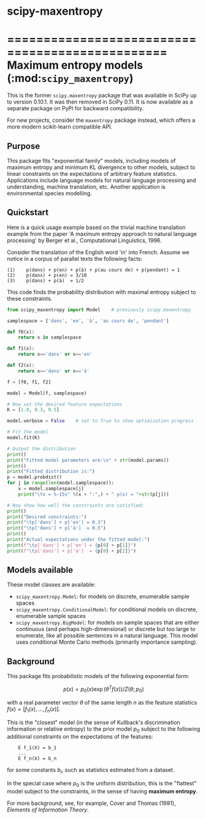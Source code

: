 # scipy-maxentropy

================================================
Maximum entropy models (:mod:`scipy_maxentropy`)
================================================

This is the former `scipy.maxentropy` package that was available in SciPy up to
version 0.10.1. It was then removed in SciPy 0.11.  It is now available as a
separate package on PyPI for backward compatibility.

For new projects, consider the `maxentropy` package instead, which offers a more
modern scikit-learn compatible API.

## Purpose

This package fits "exponential family" models, including models of maximum
entropy and minimum KL divergence to other models, subject to linear constraints
on the expectations of arbitrary feature statistics. Applications include
language models for natural language processing and understanding, machine
translation, etc. Another application is environmental species modelling.

## Quickstart

Here is a quick usage example based on the trivial machine translation example
from the paper 'A maximum entropy approach to natural language processing' by
Berger et al., Computational Linguistics, 1996.

Consider the translation of the English word 'in' into French. Assume we notice
in a corpus of parallel texts the following facts:

    (1)    p(dans) + p(en) + p(à) + p(au cours de) + p(pendant) = 1
    (2)    p(dans) + p(en) = 3/10
    (3)    p(dans) + p(à)  = 1/2

This code finds the probability distribution with maximal entropy subject to
these constraints.

```python
from scipy_maxentropy import Model    # previously scipy.maxentropy

samplespace = ['dans', 'en', 'à', 'au cours de', 'pendant']

def f0(x):
    return x in samplespace

def f1(x):
    return x=='dans' or x=='en'

def f2(x):
    return x=='dans' or x=='à'

f = [f0, f1, f2]

model = Model(f, samplespace)

# Now set the desired feature expectations
K = [1.0, 0.3, 0.5]

model.verbose = False    # set to True to show optimization progress

# Fit the model
model.fit(K)

# Output the distribution
print()
print("Fitted model parameters are:\n" + str(model.params))
print()
print("Fitted distribution is:")
p = model.probdist()
for j in range(len(model.samplespace)):
    x = model.samplespace[j]
    print("\tx = %-15s" %(x + ":",) + " p(x) = "+str(p[j]))

# Now show how well the constraints are satisfied:
print()
print("Desired constraints:")
print("\tp['dans'] + p['en'] = 0.3")
print("\tp['dans'] + p['à']  = 0.5")
print()
print("Actual expectations under the fitted model:")
print(f"\tp['dans'] + p['en'] = {p[0] + p[1]}")
print(f"\tp['dans'] + p['à']  = {p[0] + p[2]}")
```

## Models available

These model classes are available:
- `scipy_maxentropy.Model`: for models on discrete, enumerable sample spaces
- `scipy_maxentropy.ConditionalModel`: for conditional models on discrete, enumerable sample spaces
- `scipy_maxentropy.BigModel`: for models on sample spaces that are either continuous (and
perhaps high-dimensional) or discrete but too large to enumerate, like all possible
sentences in a natural language. This model uses conditional Monte Carlo methods
(primarily importance sampling).

## Background

This package fits probabilistic models of the following exponential form:

$$
   p(x) = p_0(x) \exp(\theta^T f(x)) / Z(\theta; p_0)
$$

with a real parameter vector $\theta$ of the same length $n$ as the feature
statistics $f(x) = [f_1(x), ..., f_n(x)]$.

This is the "closest" model (in the sense of Kullback's discrimination
information or relative entropy) to the prior model $p_0$ subject to the
following additional constraints on the expectations of the features:

```
    E f_1(X) = b_1
    ...
    E f_n(X) = b_n
```

for some constants $b_i$, such as statistics estimated from a dataset.

In the special case where $p_0$ is the uniform distribution, this is the
"flattest" model subject to the constraints, in the sense of having **maximum
entropy**.

For more background, see, for example, Cover and Thomas (1991), *Elements of
Information Theory*.


